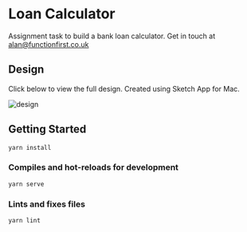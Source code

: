# Loan Calculator
Assignment task to build a bank loan calculator. Get in touch at [alan@functionfirst.co.uk](mailto:alan@functionfirst.co.uk)

## Design
Click below to view the full design. Created using Sketch App for Mac.

![design](https://user-images.githubusercontent.com/784829/152703908-66b9d9f8-c2a1-445d-b6bf-95ceaa055676.png)


## Getting Started
```
yarn install
```

### Compiles and hot-reloads for development
```
yarn serve
```


### Lints and fixes files
```
yarn lint
```
